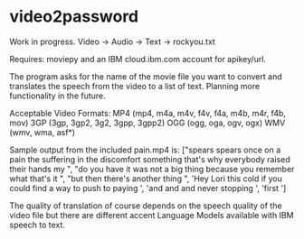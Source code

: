 # video2password

Work in progress.  Video -> Audio -> Text -> rockyou.txt  

Requires: moviepy and an IBM cloud.ibm.com account for apikey/url.

The program asks for the name of the movie file you want to convert and translates the speech from the video to a list of text.  Planning more functionality in the future.  

Acceptable Video Formats:
        MP4 (mp4, m4a, m4v, f4v, f4a, m4b, m4r, f4b, mov)
        3GP (3gp, 3gp2, 3g2, 3gpp, 3gpp2)
        OGG (ogg, oga, ogv, ogx)
        WMV (wmv, wma, asf*)

Sample output from the included pain.mp4 is: ["spears spears once on a pain the suffering in the discomfort something that's why everybody raised their hands my ", "do you have it was not a big thing because you remember what that's it ", "but then there's another thing ", 'Hey Lori this cold if you could find a way to push to paying ', 'and and and never stopping ', 'first ']

The quality of translation of course depends on the speech quality of the video file but there are different accent Language Models available with IBM speech to text.
